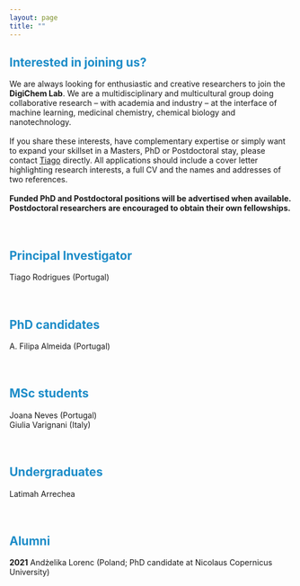 ```yaml
---
layout: page
title: ""
---
```


## <span style = 'color:#1c8cc8'>Interested in joining us?</span>
We are always looking for enthusiastic and creative researchers to join the **DigiChem Lab**. We are a multidisciplinary and multicultural group doing collaborative research – with academia and industry – at the interface of machine learning, medicinal chemistry, chemical biology and nanotechnology. <br />
<br />
If you share these interests, have complementary expertise or simply want to expand your skillset in a Masters, PhD or Postdoctoral stay, please contact [Tiago](mailto:tiago.rodrigues@ff.ulisboa.pt) directly. All applications should include a cover letter highlighting research interests, a full CV and the names and addresses of two references. <br />
<br />
**Funded PhD and Postdoctoral positions will be advertised when available. Postdoctoral researchers are encouraged to obtain their own fellowships.**
<br />
<br />
<br />
## <span style = 'color:#1c8cc8'>Principal Investigator</span>
Tiago Rodrigues (Portugal)<br />
<br />
<br />
## <span style = 'color:#1c8cc8'>PhD candidates</span>
A. Filipa Almeida (Portugal)<br />
<br />
<br />
## <span style = 'color:#1c8cc8'>MSc students</span>
Joana Neves (Portugal) <br />
Giulia Varignani (Italy)<br />
<br />
<br />
## <span style = 'color:#1c8cc8'>Undergraduates</span>
Latimah Arrechea <br />
<br />
<br />
## <span style = 'color:#1c8cc8'>Alumni</span>
**2021** Andżelika Lorenc (Poland; PhD candidate at Nicolaus Copernicus University)<br />
